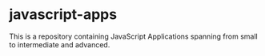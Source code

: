 # javascript-apps
This is a repository containing JavaScript Applications spanning from small to intermediate and advanced.

